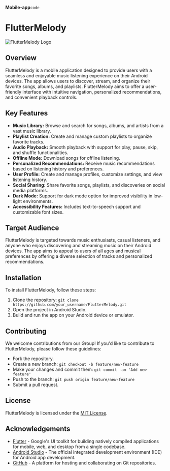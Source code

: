 <b>Mobile-app</b>``code``


# FlutterMelody

![FlutterMelody Logo](https://example.com/path/to/logo.png)

## Overview

FlutterMelody is a mobile application designed to provide users with a seamless and enjoyable music listening experience on their Android devices. The app allows users to discover, stream, and organize their favorite songs, albums, and playlists. FlutterMelody aims to offer a user-friendly interface with intuitive navigation, personalized recommendations, and convenient playback controls.

## Key Features

- **Music Library:** Browse and search for songs, albums, and artists from a vast music library.
- **Playlist Creation:** Create and manage custom playlists to organize favorite tracks.
- **Audio Playback:** Smooth playback with support for play, pause, skip, and shuffle functionalities.
- **Offline Mode:** Download songs for offline listening.
- **Personalized Recommendations:** Receive music recommendations based on listening history and preferences.
- **User Profile:** Create and manage profiles, customize settings, and view listening history.
- **Social Sharing:** Share favorite songs, playlists, and discoveries on social media platforms.
- **Dark Mode:** Support for dark mode option for improved visibility in low-light environments.
- **Accessibility Features:** Includes text-to-speech support and customizable font sizes.

## Target Audience

FlutterMelody is targeted towards music enthusiasts, casual listeners, and anyone who enjoys discovering and streaming music on their Android devices. The app aims to appeal to users of all ages and musical preferences by offering a diverse selection of tracks and personalized recommendations.

## Installation

To install FlutterMelody, follow these steps:

1. Clone the repository: `git clone https://github.com/your_username/FlutterMelody.git`
2. Open the project in Android Studio.
3. Build and run the app on your Android device or emulator.

## Contributing

We welcome contributions from our Group! If you'd like to contribute to FlutterMelody, please follow these guidelines:

- Fork the repository.
- Create a new branch: `git checkout -b feature/new-feature`
- Make your changes and commit them: `git commit -am 'Add new feature'`
- Push to the branch: `git push origin feature/new-feature`
- Submit a pull request.

## License

FlutterMelody is licensed under the [MIT License](https://opensource.org/licenses/MIT).

## Acknowledgements

- [Flutter](https://flutter.dev/) - Google's UI toolkit for building natively compiled applications for mobile, web, and desktop from a single codebase.
- [Android Studio](https://developer.android.com/studio) - The official integrated development environment (IDE) for Android app development.
- [GitHub](https://github.com/) - A platform for hosting and collaborating on Git repositories.

